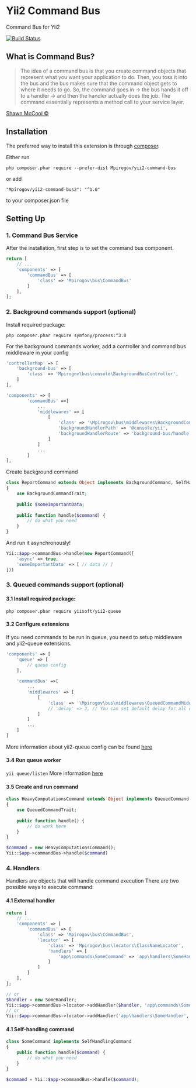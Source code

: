 # Yii2 Command Bus

Command Bus for Yii2

[![Build Status](https://travis-ci.org/Mpirogov/yii2-command-bus2.svg?branch=master)](https://travis-ci.org/Mpirogov/yii2-command-bus2)


## What is Command Bus? 
> The idea of a command bus is that you create command objects that represent what you want your application to do. 
> Then, you toss it into the bus and the bus makes sure that the command object gets to where it needs to go.
> So, the command goes in -> the bus hands it off to a handler -> and then the handler actually does the job. The command essentially represents a method call to your service layer.

[Shawn McCool ©](http://shawnmc.cool/command-bus)

## Installation

The preferred way to install this extension is through [composer](http://getcomposer.org/download/).

Either run

```
php composer.phar require --prefer-dist Mpirogov/yii2-command-bus
```

or add
```
"Mpirogov/yii2-command-bus2": "^1.0"
```
to your composer.json file

## Setting Up

### 1. Command Bus Service
After the installation, first step is to set the command bus component.

```php
return [
    // ...
    'components' => [
        'commandBus' => [
            'class' => 'Mpirogov\bus\CommandBus'
        ]
    ],
];
```

### 2. Background commands support (optional)
Install required package:
```
php composer.phar require symfony/process:^3.0
```

For the background commands worker, add a controller and command bus middleware in your config

```php
'controllerMap' => [
    'background-bus' => [
        'class' => 'Mpirogov\bus\console\BackgroundBusController',
    ]
],

'components' => [
        'commandBus' =>[
            ...
            'middlewares' => [
                [
                    'class' => '\Mpirogov\bus\middlewares\BackgroundCommandMiddleware',
                    'backgroundHandlerPath' => '@console/yii',
                    'backgroundHandlerRoute' => 'background-bus/handle',
                ]                
            ]
            ...            
        ]        
],
```

Create background command
```php
class ReportCommand extends Object implements BackgroundCommand, SelfHandlingCommand
{
    use BackgroundCommandTrait;
    
    public $someImportantData;
    
    public function handle($command) {
        // do what you need
    }
}
```
And run it asynchronously!
```php
Yii::$app->commandBus->handle(new ReportCommand([
    'async' => true,
    'someImportantData' => [ // data // ]
]))
```

### 3. Queued commands support (optional)
#### 3.1 Install required package:

```
php composer.phar require yiisoft/yii2-queue
```
#### 3.2 Configure extensions
If you need commands to be run in queue, you need to setup middleware and yii2-queue extensions.

```php
'components' => [
    'queue' => [
        // queue config
    ],
    
    'commandBus' =>[
        ...
        'middlewares' => [
            [
                'class' => '\Mpirogov\bus\middlewares\QueuedCommandMiddleware',
                // 'delay' => 3, // You can set default delay for all commands here
            ]                
        ]
        ...            
    ]     
]
```
More information about yii2-queue config can be found [here](https://github.com/yiisoft/yii2-queue/blob/master/docs/guide/usage.md)
#### 3.4 Run queue worker 
``yii queue/listen``
More information [here](https://github.com/yiisoft/yii2-queue/blob/master/docs/guide/worker.md#worker-starting-control) 
#### 3.5 Create and run command
```php
class HeavyComputationsCommand extends Object implements QueuedCommand, SelfHandlingCommand
{
    use QueuedCommandTrait;
    
    public function handle() {
        // do work here
    }
}

$command = new HeavyComputationsCommand();
Yii::$app->commandBus->handle($command)
```

### 4. Handlers
Handlers are objects that will handle command execution
There are two possible ways to execute command:
#### 4.1 External handler 
```php
return [
    // ...
    'components' => [
        'commandBus' => [
            'class' => 'Mpirogov\bus\CommandBus',
            'locator' => [
                'class' => 'Mpirogov\bus\locators\ClassNameLocator',
                'handlers' => [
                    'app\commands\SomeCommand' => 'app\handlers\SomeHandler'
                ]
            ]
        ]
    ],
];

// or
$handler = new SomeHandler;
Yii::$app->commandBus->locator->addHandler($handler, 'app\commands\SomeCommand');
// or
Yii::$app->commandBus->locator->addHandler('app\handlers\SomeHandler', 'app\commands\SomeCommand');
```
#### 4.1 Self-handling command
```php
class SomeCommand implements SelfHandlingCommand
{
    public function handle($command) {
        // do what you need
    }
}

$command = Yii::$app->commandBus->handle($command);
```
